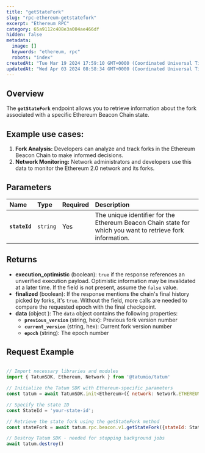 ```yaml
---
title: "getStateFork"
slug: "rpc-ethereum-getstatefork"
excerpt: "Ethereum RPC"
category: 65a9112c408e3a004ae466df
hidden: false
metadata: 
  image: []
  keywords: "ethereum, rpc"
  robots: "index"
createdAt: "Tue Mar 19 2024 17:59:10 GMT+0000 (Coordinated Universal Time)"
updatedAt: "Wed Apr 03 2024 08:58:34 GMT+0000 (Coordinated Universal Time)"
---
```

## Overview

The **`getStateFork`** endpoint allows you to retrieve information about the fork associated with a specific Ethereum Beacon Chain state.

## Example use cases:

1. **Fork Analysis:** Developers can analyze and track forks in the Ethereum Beacon Chain to make informed decisions.
2. **Network Monitoring:** Network administrators and developers use this data to monitor the Ethereum 2.0 network and its forks.

## Parameters

| Name          | Type     | Required | Description                                                                                                |
| :------------ | :------- | :------- | :--------------------------------------------------------------------------------------------------------- |
| **`stateId`** | `string` | Yes      | The unique identifier for the Ethereum Beacon Chain state for which you want to retrieve fork information. |

## Returns

- **execution_optimistic** (boolean): `true` if the response references an unverified execution payload. Optimistic information may be invalidated at a later time. If the field is not present, assume the `false` value.
- **finalized** (boolean): If the response mentions the chain's final history picked by forks, it's `true`. Without the field, more calls are needed to compare the requested epoch with the final checkpoint.
- **data**  (object ): The `data` object contains the following properties:
  - **`previous_version`** (string, hex): Previous fork version number
  - **`current_version`** (string, hex): Current fork version number
  - **`epoch`** (string): The epoch number

## Request Example

```Text cURL

```
```javascript JS SDK
// Import necessary libraries and modules
import { TatumSDK, Ethereum, Network } from '@tatumio/tatum'

// Initialize the Tatum SDK with Ethereum-specific parameters
const tatum = await TatumSDK.init<Ethereum>({ network: Network.ETHEREUM })

// Specify the state ID
const StateId = 'your-state-id';

// Retrieve the state fork using the getStateFork method
const stateFork = await tatum.rpc.beacon.v1.getStateFork({stateId: StateId});

// Destroy Tatum SDK - needed for stopping background jobs
await tatum.destroy()
```
